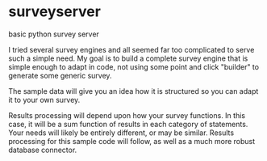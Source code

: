 # surveyserver
basic python survey server

I tried several survey engines and all seemed far too complicated to serve such a simple need.
My goal is to build a complete survey engine that is simple enough to adapt in code, not using some
point and click "builder" to generate some generic survey. 

The sample data will give you an idea how it is structured so you can adapt it to your own survey. 

Results processing will depend upon how your survey functions. In this case, it will be a sum function
of results in each category of statements. Your needs will likely be entirely different, or may be similar.
Results processing for this sample code will follow, as well as a much more robust database connector.
